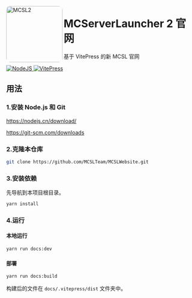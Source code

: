 <p align="left">
  <img align="left" height="150" src="https://img.fastmirror.net/s/2023/10/29/653deb00353b8.png" alt="MCSL2" style="float: left; border-radius: 10px;"/>
</p>

# MCServerLauncher 2 官网

基于 VitePress 的新 MCSL 官网  

<div>
    <a href="https://nodejs.org">
    <img src="https://img.shields.io/badge/NodeJS-18.13.0-green.svg?style=for-the-badge" alt="NodeJS">
    </a>
    <a href="https://vitepress.dev/">
    <img src="https://img.shields.io/badge/VitePress-latest-blue.svg?style=for-the-badge" alt="VitePress">
    </a>
</div>

## 用法

### 1.安装 Node.js 和 Git

<https://nodejs.cn/download/>

<https://git-scm.com/downloads>

### 2.克隆本仓库

```bash
git clone https://github.com/MCSLTeam/MCSLWebsite.git
```

### 3.安装依赖

先导航到本项目根目录。

```bash
yarn install
```

### 4.运行

#### 本地运行

```bash
yarn run docs:dev
```

#### 部署

```bash
yarn run docs:build
```

构建后的文件在 `docs/.vitepress/dist` 文件夹中。
